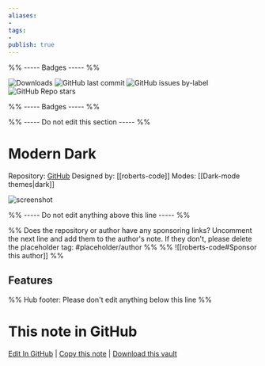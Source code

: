 ```yaml
---
aliases:
- 
tags: 
- 
publish: true
---
```


%% ----- Badges ----- %%

![Downloads](https://img.shields.io/badge/downloads-2555-573E7A?style=for-the-badge&logo=)
![GitHub last commit](https://img.shields.io/github/last-commit/roberts-code/obsidian-theme-modern-dark?color=573E7A&label=last%20update&logo=github&style=for-the-badge)
![GitHub issues by-label](https://img.shields.io/github/issues/roberts-code/obsidian-theme-modern-dark/help%20wanted?color=573E7A&logo=github&style=for-the-badge) 
![GitHub Repo stars](https://img.shields.io/github/stars/roberts-code/obsidian-theme-modern-dark?color=573E7A&logo=github&style=for-the-badge)

%% ----- Badges ----- %%

%% ----- Do not edit this section ----- %%

# Modern Dark

Repository: [GitHub](https://github.com/roberts-code/obsidian-theme-modern-dark)
Designed by: [[roberts-code]]
Modes: [[Dark-mode themes|dark]]



![screenshot](https://github.com/roberts-code/obsidian-theme-modern-dark/raw/HEAD/screenshot.png)

%% ----- Do not edit anything above this line ----- %% 

%% Does the repository or author have any sponsoring links? Uncomment the next line and add them to the author's note. If they don't, please delete the placeholder tag: #placeholder/author %%
%% ![[roberts-code#Sponsor this author]] %%


## Features



%% Hub footer: Please don't edit anything below this line %%

# This note in GitHub

<span class="git-footer">[Edit In GitHub](https://github.dev/obsidian-community/obsidian-hub/blob/main/02%20-%20Community%20Expansions/02.05%20All%20Community%20Expansions/Themes/Modern%20Dark.md "git-hub-edit-note") | [Copy this note](https://raw.githubusercontent.com/obsidian-community/obsidian-hub/main/02%20-%20Community%20Expansions/02.05%20All%20Community%20Expansions/Themes/Modern%20Dark.md "git-hub-copy-note") | [Download this vault](https://github.com/obsidian-community/obsidian-hub/archive/refs/heads/main.zip "git-hub-download-vault") </span>
